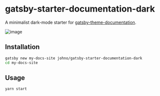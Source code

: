 # gatsby-starter-documentation-dark

A minimalist dark-mode starter for
[gatsby-theme-documentation](https://github.com/johno/gatsby-theme-documentation).

![image](https://user-images.githubusercontent.com/1424573/61088582-eec95e00-a3f5-11e9-8931-b310fcc8b92c.png)

## Installation

```sh
gatsby new my-docs-site johno/gatsby-starter-documentation-dark
cd my-docs-site
```

## Usage

```sh
yarn start
```
